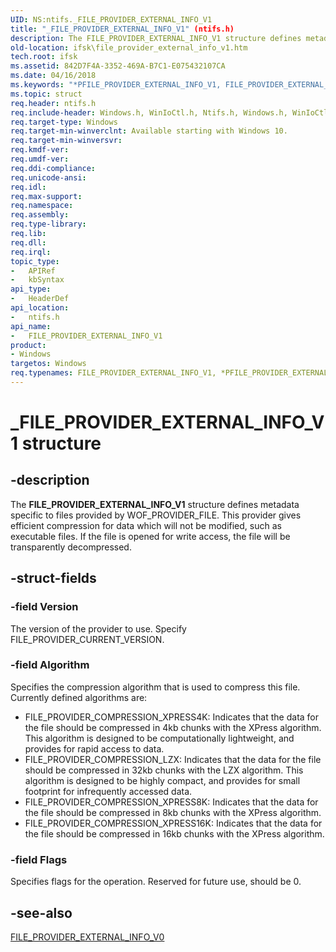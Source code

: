 ```yaml
---
UID: NS:ntifs._FILE_PROVIDER_EXTERNAL_INFO_V1
title: "_FILE_PROVIDER_EXTERNAL_INFO_V1" (ntifs.h)
description: The FILE_PROVIDER_EXTERNAL_INFO_V1 structure defines metadata specific to files provided by WOF_PROVIDER_FILE.
old-location: ifsk\file_provider_external_info_v1.htm
tech.root: ifsk
ms.assetid: 842D7F4A-3352-469A-B7C1-E075432107CA
ms.date: 04/16/2018
ms.keywords: "*PFILE_PROVIDER_EXTERNAL_INFO_V1, FILE_PROVIDER_EXTERNAL_INFO, FILE_PROVIDER_EXTERNAL_INFO_V1, FILE_PROVIDER_EXTERNAL_INFO_V1 structure [Installable File System Drivers], PFILE_PROVIDER_EXTERNAL_INFO_V1, PFILE_PROVIDER_EXTERNAL_INFO_V1 structure pointer [Installable File System Drivers], _FILE_PROVIDER_EXTERNAL_INFO_V1, ifsk.file_provider_external_info_v1, ntifs/FILE_PROVIDER_EXTERNAL_INFO_V1, ntifs/PFILE_PROVIDER_EXTERNAL_INFO_V1"
ms.topic: struct
req.header: ntifs.h
req.include-header: Windows.h, WinIoCtl.h, Ntifs.h, Windows.h, WinIoCtl.h, Ntifs.h
req.target-type: Windows
req.target-min-winverclnt: Available starting with Windows 10.
req.target-min-winversvr: 
req.kmdf-ver: 
req.umdf-ver: 
req.ddi-compliance: 
req.unicode-ansi: 
req.idl: 
req.max-support: 
req.namespace: 
req.assembly: 
req.type-library: 
req.lib: 
req.dll: 
req.irql: 
topic_type:
-	APIRef
-	kbSyntax
api_type:
-	HeaderDef
api_location:
-	ntifs.h
api_name:
-	FILE_PROVIDER_EXTERNAL_INFO_V1
product:
- Windows
targetos: Windows
req.typenames: FILE_PROVIDER_EXTERNAL_INFO_V1, *PFILE_PROVIDER_EXTERNAL_INFO_V1
---
```


# _FILE_PROVIDER_EXTERNAL_INFO_V1 structure


## -description


The <b>FILE_PROVIDER_EXTERNAL_INFO_V1</b> structure defines metadata specific to files provided by WOF_PROVIDER_FILE. This provider gives efficient compression for data which will not be modified, such as executable files.  If the file is opened for write access, the file will be transparently decompressed.


## -struct-fields




### -field Version

The version of the provider to use. Specify FILE_PROVIDER_CURRENT_VERSION.


### -field Algorithm

Specifies the compression algorithm that is used to compress this file. Currently defined algorithms are: 

<ul>
<li>FILE_PROVIDER_COMPRESSION_XPRESS4K: Indicates that the data for the file should be compressed in 4kb chunks with the XPress algorithm. This algorithm is designed to be computationally lightweight, and provides for rapid access to data.</li>
<li>FILE_PROVIDER_COMPRESSION_LZX: Indicates that the data for the file should be compressed in 32kb chunks with the LZX algorithm. This algorithm is designed to be highly compact, and provides for small footprint for infrequently accessed data.</li>
<li>FILE_PROVIDER_COMPRESSION_XPRESS8K: Indicates that the data for the file should be compressed in 8kb chunks with the XPress algorithm. </li>
<li>FILE_PROVIDER_COMPRESSION_XPRESS16K: Indicates that the data for the file should be compressed in 16kb chunks with the XPress algorithm.</li>
</ul>

### -field Flags

Specifies flags for the operation. Reserved for future use, should be 0.


## -see-also




<a href="https://msdn.microsoft.com/library/windows/hardware/mt426731">FILE_PROVIDER_EXTERNAL_INFO_V0</a>
 

 

